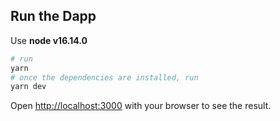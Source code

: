 ## Run the Dapp

Use <b>node v16.14.0</b>

```bash
# run
yarn 
# once the dependencies are installed, run
yarn dev
```

Open [http://localhost:3000](http://localhost:3000) with your browser to see the result.
